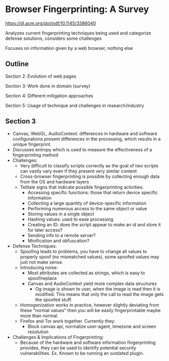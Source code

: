 # Browser Fingerprinting: A Survey

<https://dl.acm.org/doi/pdf/10.1145/3386040>

Analyzes current fingerprinting techniques being used and categorize defense solutions, considers some challenges

Focuses on information given by a web browser, nothing else

## Outline

Section 2: Evolution of web pages

Section 3: Work done in domain (survey)

Section 4: Different mitigation approaches

Section 5: Usage of technique and challenges in research/industry

## Section 3

- Canvas, WebGL, AudioContext: differences in hardware and software configurations present differences in the processing, which results in a unique fingerprint.
- Discusses entropy which is used to measure the effectiveness of a fingerprinting method
- Challenges:
  - Very difficult to classify scripts correctly as the goal of two scripts can vastly vary even if they present very similar content
  - Cross-browser fingerprinting is possible by collecting enough data from the OS and hardware layers
  - Telltale signs that indicate possible fingerprinting activities:
    - Accessing specific functions: those that return device specific information
    - Collecting a large quantity of device-specific information
    - Performing numerous access to the same object or value
    - Storing values in a single object
    - Hashing values: used to ease processing
    - Creating an ID: does the script appear to make an id and store it for later access?
    - Sending info to a remote server?
    - Minification and obfuscation?
- Defense Techniques:
  - Spoofing leads to problems, you have to change all values to properly spoof (no mismatched values), some spoofed values may just not make sense.
  - Introducing noise:
    - Most attributes are collected as strings, which is easy to spoof/replace
    - Canvas and AudioContext yield more complex data structures
      - Og image is shown to user, when the image is read then it is modified. This means that only the call to read the image gets the spoofed stuff.
  - Homogenization works in practice, however slightly deviating from these “normal values” then you will be easily fingerprintable maybe more than normal.
  - Firefox and Tor work together. Currently they:
    - Block canvas api, normalize user-agent, timezone and screen resolution
- Challenges & Implications of Fingerprinting:
  - Because of the hardware and software information fingerprinting provides, they can be used to identify potential security vulnerabilities. Ex. Known to be running an outdated plugin.
